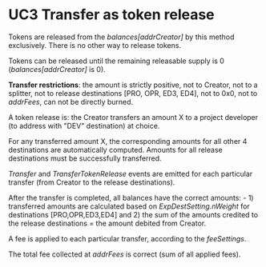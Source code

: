 # UC3 Transfer as token release

Tokens are released from the <i>balances[addrCreator]</i> by this method exclusively. There is no other way to release tokens.

Tokens can be released until the remaining releasable supply is 0 (<i>balances[addrCreator]</i> is 0).

<b>Transfer restrictions</b>: the amount is strictly positive, not to Creator, not to a splitter, not to release destinations [PRO, OPR, ED3, ED4], not to 0x0, not to <i>addrFees</i>, can not be directly burned.

A token release is: the Creator transfers an amount X to a project developer (to address with "DEV" destination) at choice.

For any transferred amount X, the corresponding amounts for all other 4 destinations are automatically computed. Amounts for all release destinations must be successfully transferred.

<i>Transfer</i> and <i>TransferTokenRelease</i> events are emitted for each particular transfer (from Creator to the release destinations).

After the transfer is completed, all balances have the correct amounts: - 1) transferred amounts are calculated based on <i>ExpDestSetting.nWeight</i> for destinations [PRO,OPR,ED3,ED4] and 2) the sum of the amounts credited to the release destinations = the amount debited from Creator.

A fee is applied to each particular transfer, according to the <i>feeSettings</i>.

The total fee collected at <i>addrFees</i> is correct (sum of all applied fees).





